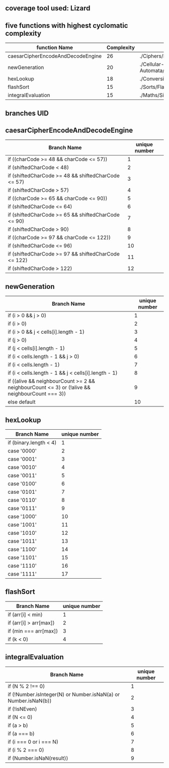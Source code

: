 ## coverage tool used: Lizard

## five functions with highest cyclomatic complexity

|function Name| Complexity| Location|
|-------------|-----------|---------|
|caesarCipherEncodeAndDecodeEngine| 26| ./Ciphers/KeyFinder.js|
|newGeneration| 20|./Cellular-Automata/ConwaysGameOfLife.js|
|hexLookup| 18|./Conversions/BinaryToHex.js|
|flashSort|15|./Sorts/FlashSort.js|
|integralEvaluation|15|./Maths/SimpsonIntegration.js


## branches UID

## caesarCipherEncodeAndDecodeEngine
|Branch Name| unique number|
|-----------|--------------|
|if ((charCode >= 48 && charCode <= 57))|1|
|if (shiftedCharCode < 48)|2|
|if (shiftedCharCode >= 48 && shiftedCharCode <= 57)|3|
|if (shiftedCharCode > 57)|4|
|if ((charCode >= 65 && charCode <= 90))|5|
|if (shiftedCharCode <= 64) |6|
|if (shiftedCharCode >= 65 && shiftedCharCode <= 90)|7|
|if (shiftedCharCode > 90)|8|
|if ((charCode >= 97 && charCode <= 122))|9|
|if (shiftedCharCode <= 96)|10|
|if (shiftedCharCode >= 97 && shiftedCharCode <= 122)|11|
|if (shiftedCharCode > 122)|12|

## newGeneration
|Branch Name| unique number|
|-----------|--------------|
|if (i > 0 && j > 0)|1| 
|if (i > 0)|2|
|if (i > 0 && j < cells[i].length - 1)|3|
|if (j > 0) |4|
|if (j < cells[i].length - 1)|5|
|if (i < cells.length - 1 && j > 0)|6|
|if (i < cells.length - 1)|7|
|if (i < cells.length - 1 && j < cells[i].length - 1)|8|
|if ((alive && neighbourCount >= 2 && neighbourCount <= 3) or (!alive && neighbourCount === 3))|9|
| else default|10|

## hexLookup
|Branch Name| unique number|
|-----------|--------------|
|if (binary.length < 4)|1|
|case '0000'|2|
|case '0001'|3|
|case '0010'|4|
|case '0011'|5|
|case '0100'|6|
|case '0101'|7|
|case '0110'|8|
|case '0111'|9|
|case '1000'|10|
|case '1001'|11|
|case '1010'|12|
|case '1011'|13|
|case '1100'|14|
|case '1101'|15|
|case '1110'|16|
|case '1111'|17|


## flashSort
|Branch Name| unique number|
|-----------|--------------|
|if (arr[i] < min)|1|
|if (arr[i] > arr[max])|2|
|if (min === arr[max])|3|
|if (k < 0)|4|

## integralEvaluation
|Branch Name| unique number|
|-----------|--------------|
|if (N % 2 !== 0)|1|
|if (!Number.isInteger(N) or Number.isNaN(a) or Number.isNaN(b))|2|
|if (!isNEven)|3|
|if (N <= 0)|4|
|if (a > b)|5|
|if (a === b)|6|
|if (i === 0 or i === N)|7|
|if (i % 2 === 0)|8|
|if (Number.isNaN(result))|9|
